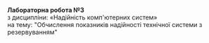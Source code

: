 **Лабораторна робота №3**  
з дисципліни: «Надійність комп'ютерних систем»  
на тему: "Обчислення показників надійності технічної системи з резервуванням"